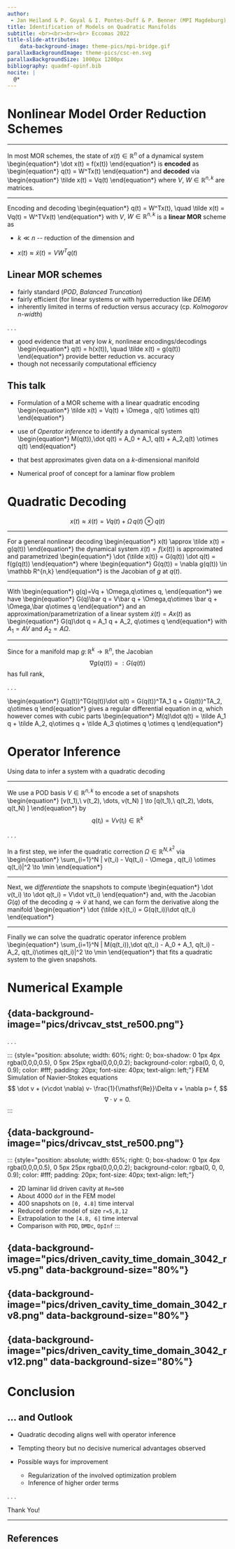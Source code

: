 ```yaml
---
author: 
 - Jan Heiland & P. Goyal & I. Pontes-Duff & P. Benner (MPI Magdeburg)
title: Identification of Models on Quadratic Manifolds
subtitle: <br><br><br><br> Eccomas 2022
title-slide-attributes:
    data-background-image: theme-pics/mpi-bridge.gif
parallaxBackgroundImage: theme-pics/csc-en.svg
parallaxBackgroundSize: 1000px 1200px
bibliography: quadmf-opinf.bib
nocite: |
  @*
---
```


# Nonlinear Model Order Reduction Schemes 

---

In most MOR schemes, the state of $x(t)
\in \mathbb R^{n}$ of a dynamical system
\begin{equation*}
\dot x(t) = f(x(t))
\end{equation*}
is **encoded** as
\begin{equation*}
q(t) = W^Tx(t)
\end{equation*}
and **decoded** via
\begin{equation*}
\tilde x(t) = Vq(t)
\end{equation*}
where $V$, $W\in \mathbb R^{n,k}$ are matrices.

---

Encoding and decoding
\begin{equation*}
q(t) = W^Tx(t), \quad \tilde x(t) = Vq(t) = W^TVx(t)
\end{equation*}
with $V$, $W\in \mathbb R^{n,k}$ is a **linear MOR** scheme as

 * $k \ll n$ -- reduction of the dimension and

 * $x(t)\approx \tilde x(t)=VW^Tq(t)$

## Linear MOR schemes

* fairly standard (*POD*, *Balanced Truncation*)
* fairly efficient (for linear systems or with hyperreduction like *DEIM*)
* inherently limited in terms of reduction versus accuracy (cp. *Kolmogorov $n$-width*)

. . .

* good evidence that at very low $k$, nonlinear encodings/decodings
\begin{equation*}
q(t) = h(x(t)), \quad \tilde x(t) = g(q(t))
\end{equation*}
provide better reduction vs. accuracy
* though not necessarily computational efficiency

## This talk

* Formulation of a MOR scheme with a linear quadratic encoding
\begin{equation*}
\tilde x(t) = Vq(t) + \Omega \, q(t) \otimes q(t)
\end{equation*}
* use of *Operator inference* to identify a dynamical system
\begin{equation*}
M(q(t))\,\dot q(t) = A_0 + A_1\, q(t) + A_2\,q(t) \otimes q(t)
\end{equation*}

* that best approximates given data on a $k$-dimensional manifold
* Numerical proof of concept for a laminar flow problem

# Quadratic Decoding

$$
x(t) \approx \tilde x(t) = Vq(t) + \Omega\,q(t)\otimes q(t)
$$

---

For a general nonlinear decoding
\begin{equation*}
x(t) \approx \tilde x(t) = g(q(t))
\end{equation*}
the dynamical system $\dot x(t) = f(x(t))$ is approximated and parametrized
\begin{equation*}
\dot {\tilde x(t)} = G(q(t)) \dot q(t) = f(g(q(t))
\end{equation*}
where 
\begin{equation*}
G(q(t)) = \nabla g(q(t)) \in \mathbb R^{n,k}
\end{equation*}
is the Jacobian of $g$ at $q(t)$.

---

With 
\begin{equation*}
g(q)=Vq + \Omega\,q\otimes q,
\end{equation*}
we have
\begin{equation*}
G(q)\bar q = V\bar q + \Omega\,q\otimes \bar q + \Omega\,\bar q\otimes q
\end{equation*}
and an approximation/parametrization of a linear system $\dot x(t) = Ax(t)$ as
\begin{equation*}
G(q)\dot q = A_1 q + A_2\, q\otimes q
\end{equation*}
with $A_1 = AV$ and $A_2 = A\Omega$.

---

Since for a manifold map $g\colon \mathbb R^{k}\to \mathbb R^{n}$, the Jacobian $$\nabla g(q(t)) =: G(q(t))$$ has full rank,

. . .

\begin{equation*}
G(q(t))^TG(q(t))\dot q(t) = G(q(t))^TA_1 q + G(q(t))^TA_2\, q\otimes q
\end{equation*}
gives a regular differential equation in $q$, which however comes with cubic parts
\begin{equation*}
M(q)\dot q(t) = \tilde A_1 q + \tilde A_2\, q\otimes q + \tilde A_3 q\otimes q \otimes q
\end{equation*}

# Operator Inference

Using data to infer a system with a quadratic decoding

---

We use a POD basis $V\in \mathbb R^{n,k}$ to encode a set of snapshots
\begin{equation*}
[v(t_1),\ v(t_2), \dots, v(t_N) ] \to [q(t_1),\ q(t_2), \dots, q(t_N) ]
\end{equation*}
by $$q(t_i) = Vv(t_i) \in \mathbb R^{k}$$

. . .

In a first step, we infer the quadratic correction $\Omega \in \mathbb R^{N,k^2}$ via 
\begin{equation*}
\sum_{i=1}^N \| v(t_i) - Vq(t_i) - \Omega \, q(t_i) \otimes q(t_i)\|^2 \to \min
\end{equation*}

---

Next, we *differentiate* the snapshots to compute
\begin{equation*}
\dot v(t_i) \to \dot q(t_i) = V\dot v(t_i)
\end{equation*}
and, with the Jacobian $G(q)$ of the decoding $q\to \tilde v$ at hand, we can form
the derivative along the manifold
\begin{equation*}
\dot {\tilde x}(t_i) = G(q(t_i))\dot q(t_i)
\end{equation*}

---

Finally we can solve the quadratic operator inference problem
\begin{equation*}
\sum_{i=1}^N \| M(q(t_i))\,\dot q(t_i) - A_0 + A_1\, q(t_i) - A_2\, q(t_i)\otimes q(t_i)\|^2 \to \min
\end{equation*}
that fits a quadratic system to the given snapshots.

# Numerical Example


## {data-background-image="pics/drivcav_stst_re500.png"}

. . .

::: {style="position: absolute; width: 60%; right: 0; box-shadow: 0 1px 4px rgba(0,0,0,0.5), 0 5px 25px rgba(0,0,0,0.2); background-color: rgba(0, 0, 0, 0.9); color: #fff; padding: 20px; font-size: 40px; text-align: left;"}
FEM Simulation of Navier-Stokes equations
$$
\dot v + (v\cdot \nabla) v- \frac{1}{\mathsf{Re}}\Delta v + \nabla p= f,
$$
$$
\nabla \cdot v = 0.
$$
:::

## {data-background-image="pics/drivcav_stst_re500.png"}

::: {style="position: absolute; width: 65%; right: 0; box-shadow: 0 1px 4px rgba(0,0,0,0.5), 0 5px 25px rgba(0,0,0,0.2); background-color: rgba(0, 0, 0, 0.9); color: #fff; padding: 20px; font-size: 40px; text-align: left;"}

 * 2D laminar lid driven cavity at `Re=500`
 * About 4000 `dof` in the FEM model
 * 400 snapshots on `[0, 4.8]` time interval
 * Reduced order model of size `r=5,8,12`
 * Extrapolation to the `[4.8, 6]` time interval
 * Comparison with `POD`, `DMDc`, `OpInf`
:::

## {data-background-image="pics/driven_cavity_time_domain_3042_rv5.png" data-background-size="80%"}

## {data-background-image="pics/driven_cavity_time_domain_3042_rv8.png" data-background-size="80%"}

## {data-background-image="pics/driven_cavity_time_domain_3042_rv12.png" data-background-size="80%"}

# Conclusion

## ... and Outlook

 * Quadratic decoding aligns well with operator inference

 * Tempting theory but no decisive numerical advantages observed

 * Possible ways for improvement
   * Regularization of the involved optimization problem
   * Inference of higher order terms

. . .

Thank You!

---

## References
